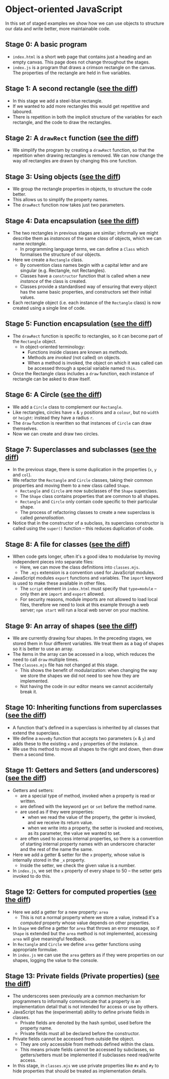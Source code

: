 # Object-oriented JavaScript

In this set of staged examples we show how we can use objects to structure our data and write better, more maintainable code.

## Stage 0: A basic program

* `index.html` is a short web page that contains just a heading and an empty canvas.  This page does not change throughout the stages.
* `index.js` is a program that draws a crimson rectangle on the canvas.  The properties of the rectangle are held in five variables.

## Stage 1: A second rectangle ([see the diff](https://github.com/portsoc/ws_objects/commit/stage-1))
* In this stage we add a steel-blue rectangle.
* If we wanted to add more rectangles this would get repetitive and laboured.
* There is repetition in both the implicit structure of the variables for each rectangle, and the code to draw the rectangles.

## Stage 2: A `drawRect` function ([see the diff](https://github.com/portsoc/ws_objects/commit/stage-2))

* We simplify the program by creating a `drawRect` function, so that the repetition when drawing rectangles is removed.  We can now change the way _all_ rectangles are drawn by changing this one function.

## Stage 3: Using objects ([see the diff](https://github.com/portsoc/ws_objects/commit/stage-3))

* We group the rectangle properties in objects, to structure the code better.
* This allows us to simplify the property names.
* The `drawRect` function now takes just two parameters.

## Stage 4: Data encapsulation ([see the diff](https://github.com/portsoc/ws_objects/commit/stage-4))

* The two rectangles in previous stages are similar; informally we might describe them as _instances_ of the same _class_ of objects, which we can name _rectangle_.
  * In programming language terms, we can define a `Class` which formalises the structure of our objects.
* Here we create a `Rectangle` class.
  * By convention class names begin with a capital letter and are singular (e.g. Rectangle, not Rectangles).
  * Classes have a `constructor` function that is called when a new _instance_ of the class is created.
  * Classes provide a standardised way of ensuring that every object has the same basic properties, and constructors set their initial values.
* Each rectangle object (i.e. each instance of the `Rectangle` class) is now created using a single line of code.

## Stage 5: Function encapsulation ([see the diff](https://github.com/portsoc/ws_objects/commit/stage-5))

* The `drawRect` function is specific to rectangles, so it can become part of the `Rectangle` object.
  * In object-oriented terminology:
    * Functions inside classes are known as _methods_.
    * Methods are _invoked_ (not called) on objects.
    * When a method is invoked, the object on which it was called can be accessed through a special variable named `this`.
* Once the Rectangle class includes a `draw` function, each instance of rectangle can be asked to draw itself.

## Stage 6: A Circle ([see the diff](https://github.com/portsoc/ws_objects/commit/stage-6))

* We add a `Circle` class to complement our `Rectangle`.
* Like rectangles, circles have `x` & `y` positions and a `colour`, but no `width` or `height`: instead they have a radius `r`.
* The `draw` function is rewritten so that instances of `Circle` can draw themselves.
* Now we can create and draw two circles.

## Stage 7: Superclasses and subclasses ([see the diff](https://github.com/portsoc/ws_objects/commit/stage-7))

* In the previous stage, there is some duplication in the properties (`x`, `y` and `col`).
* We refactor the `Rectangle` and `Circle` classes, taking their common properties and moving them to a new class called `Shape`.
  * `Rectangle` and `Circle` are now subclasses of the `Shape` superclass.
  * The `Shape` class contains properties that are common to all shapes.
  * `Rectangle` and `Circle` only contain code specific to their particular shape.
  * The process of refactoring classes to create a new superclass is called _generalisation_.
* Notice that in the constructor of a subclass, its superclass constructor is called using the `super()` function – this reduces duplication of code.

## Stage 8: A file for classes ([see the diff](https://github.com/portsoc/ws_objects/commit/stage-8))

* When code gets longer, often it's a good idea to modularise by moving independent pieces into separate files:
  * Here, we can move the class definitions into `classes.mjs`.  
  * The `.mjs` extension is a convention used for JavaScript modules.
* JavaScript modules `export` functions and variables.  The `import` keyword is used to make these available in other files.
  * The `script` element in `index.html` must specify that `type=module` – only then are `import` and `export` allowed.
  * For security reasons, module imports are not allowed to load local files, therefore we need to look at this example through a web server; `npm start` will run a local web server on your machine.

## Stage 9: An array of shapes ([see the diff](https://github.com/portsoc/ws_objects/commit/stage-9))

* We are currently drawing four shapes. In the preceding stages, we stored them in four different variables. We treat them as a bag of shapes so it is better to use an array.
* The items in the array can be accessed in a loop, which reduces the need to call `draw` multiple times.
* The `classes.mjs` file has not changed at this stage.
  * This shows the benefit of modularization: when changing the way we store the shapes we did not need to see how they are implemented.
  * Not having the code in our editor means we cannot accidentally break it.

## Stage 10: Inheriting functions from superclasses ([see the diff](https://github.com/portsoc/ws_objects/commit/stage-10))

* A function that's defined in a superclass is inherited by all classes that extend the superclass.
* We define a `moveBy` function that accepts two parameters (`x` & `y`) and adds these to the existing `x` and `y` properties of the instance.
* We use this method to move all shapes to the right and down, then draw them a second time.

## Stage 11: Getters and Setters (and underscores) ([see the diff](https://github.com/portsoc/ws_objects/commit/stage-11))

* Getters and setters:
  * are a special type of method, invoked when a property is read or written.
  * are defined with the keyword `get` or `set` before the method name.
  * are used as if they were properties:
    * when we read the value of the property, the getter is invoked, and we receive its return value.
    * when we write into a property, the setter is invoked and receives, as its parameter, the value we wanted to set.
  * are often used to access internal properties, so there is a convention of starting internal property names with an underscore character and the rest of the name the same.
* Here we add a getter & setter for the `x` property, whose value is internally stored in the `_x` property.
  * Inside the setter, we check the given value is a number.
* In `index.js`, we set the `x` property of every shape to 50 – the setter gets invoked to do this.

## Stage 12: Getters for computed properties ([see the diff](https://github.com/portsoc/ws_objects/commit/stage-12))

* Here we add a getter for a new property: `area`
  * This is not a normal property where we store a value, instead it's a _computed_ property whose value depends on other properties.
* In `Shape` we define a getter for `area` that throws an error message, so if `Shape` is extended but the `area` method is not implemented, accessing `area` will give meaningful feedback.
* In `Rectangle` and `Circle` we define `area` getter functions using appropriate formulae.
* In `index.js` we can use the `area` getters as if they were properties on our shapes, logging the value to the console.

## Stage 13: Private fields (Private properties) ([see the diff](https://github.com/portsoc/ws_objects/commit/stage-13))

* The underscores seen previously are a common mechanism for programmers to informally communicate that a property is an implementation detail that is not intended for access or use by others.  
* JavaScript has the (experimental) ability to define private fields in classes.
  * Private fields are denoted by the hash symbol, used before the property name.
  * Private fields must all be declared before the constructor.
* Private fields cannot be accessed from outside the object.
  * They are only accessible from methods defined within the class.
  * This means private fields cannot be accessed by subclasses, so getters/setters must be implemented if subclasses need read/write access.
* In this stage, in `classes.mjs` we use private properties like `#x` and `#y` to hide properties that should be treated as implementation details.
